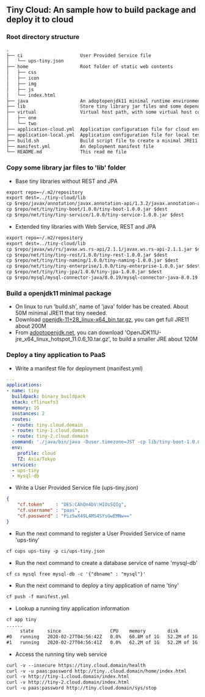 ## Tiny Cloud: An sample how to build package and deploy it to cloud

### Root directory structure

```txt
.
├── ci                     User Provided Service file
│   └── ups-tiny.json
├── home                   Root folder of static web contents
│   ├── css
│   ├── icon
│   ├── img
│   ├── js
│   └── index.html
├── java                   An adoptopenjdk11 minimal runtime environment will be created
├── lib                    Store tiny library jar files and some dependencies
├── virtual                Virtual host path, with some virtual host contents
│   ├── one
│   └── two
├── application-cloud.yml  Application configuration file for cloud environment
├── application-local.yml  Application configuration file for local test environment
├── build.sh               Build script file to create a minimal JRE11 about 50M
├── manifest.yml           An deployment manifest file
└── README.md              This read me file
```

### Copy some library jar files to 'lib' folder

 - Base tiny libraries without REST and JPA

```txt
export repo=~/.m2/repository
export dest=../tiny-cloud/lib
cp $repo/javax/annotation/javax.annotation-api/1.3.2/javax.annotation-api-1.3.2.jar $dest
cp $repo/net/tiny/tiny-boot/1.0.0/tiny-boot-1.0.0.jar $dest
cp $repo/net/tiny/tiny-service/1.0.0/tiny-service-1.0.0.jar $dest
```

 - Extended tiny libraries with Web Service, REST and JPA

```txt
export repo=~/.m2/repository
export dest=../tiny-cloud/lib
cp $repo/javax/ws/rs/javax.ws.rs-api/2.1.1/javax.ws.rs-api-2.1.1.jar $dest
cp $repo/net/tiny/tiny-rest/1.0.0/tiny-rest-1.0.0.jar $dest
cp $repo/net/tiny/tiny-naming/1.0.0/tiny-naming-1.0.0.jar $dest
cp $repo/net/tiny/tiny-enterprise/1.0.0/tiny-enterprise-1.0.0.jar $dest
cp $repo/net/tiny/tiny-jpa/1.0.0/tiny-jpa-1.0.0.jar $dest
cp $repo/mysql/mysql-connector-java/8.0.19/mysql-connector-java-8.0.19.jar $dest
```

### Build a openjdk11 minimal package
 - On linux to run 'build.sh', name of 'java' folder has be created. About 50M minimal JRE11 that tiny needed.
 - Download [openjdk-11+28_linux-x64_bin.tar.gz](https://download.java.net/openjdk/jdk11/ri/openjdk-11+28_linux-x64_bin.tar.gz), you can get full JRE11 about 200M
 - From [adoptopenjdk.net](https://adoptopenjdk.net/releases.html?variant=openjdk11&jvmVariant=hotspot), you can download 'OpenJDK11U-jre_x64_linux_hotspot_11.0.6_10.tar.gz', to build a smaller JRE about 120M

### Deploy a tiny application to PaaS
 - Write a manifest file for deployment (manifest.yml)

```yaml
---
applications:
- name: tiny
  buildpack: binary_buildpack
  stack: cflinuxfs3
  memory: 1G
  instances: 2
  routes:
  - route: tiny.cloud.domain
  - route: tiny-1.cloud.domain
  - route: tiny-2.cloud.domain
  command: './java/bin/java -Duser.timezone=JST -cp lib/tiny-boot-1.0.0.jar:lib/tiny-service-1.0.0.jar:lib/tiny-rest-1.0.0.jar:lib/tiny-naming-1.0.0.jar:lib/javax.ws.rs-api-2.1.1.jar:lib/javax.annotation-api-1.3.2.jar:lib/mysql-connector-java-8.0.19.jar net.tiny.boot.Main'
  env:
    profile: cloud
    TZ: Asia/Tokyo
  services:
  - ups-tiny
  - mysql-db
```

 - Write a User Provided Service file (ups-tiny.json)

```json
{
    "cf.token"    : "DES:CAhQn4bV:HIOsSQIg",
    "cf.username" : "paas",
    "cf.password" : "Piz5wX49L4MS4SYsGwEMNw=="
}
```

 - Run the next command to register a User Provided Service of name 'ups-tiny'

```txt
cf cups ups-tiny -p ci/ups-tiny.json
```

 - Run the next command to create a database service of name 'mysql-db'

```txt
cf cs mysql free mysql-db -c '{"dbname" : "mysql"}'
```


 - Run the next command to deploy a tiny application of name 'tiny'

```txt
cf push -f manifest.yml
```

 - Lookup a running tiny application information

```txt
cf app tiny
......
     state     since                  CPU    memory        disk
#0   running   2020-02-27T04:56:42Z   0.0%   60.8M of 1G   52.2M of 1G
#1   running   2020-02-27T04:56:41Z   0.0%   62.2M of 1G   52.2M of 1G
```

 - Access the running tiny web service

```txt
curl -v --insecure https://tiny.cloud.domain/health
curl -v -u paas:password http://tiny..cloud.domain/home/index.html
curl -v http://tiny-1.cloud.domain/index.html
curl -v http://tiny-2.cloud.domain/index.html
curl -u paas:password http://tiny.cloud.domain/sys/stop
```